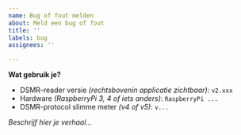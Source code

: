 ```yaml
---
name: Bug of fout melden
about: Meld een bug of fout
title: ''
labels: bug
assignees: ''

---
```


**Wat gebruik je?**
* DSMR-reader versie *(rechtsbovenin applicatie zichtbaar)*: `v2.xxx`
* Hardware *(RaspberryPi 3, 4 of iets anders)*: `RaspberryPi ...`
* DSMR-protocol slimme meter *(v4 of v5)*: `v...`

*Beschrijf hier je verhaal...*
